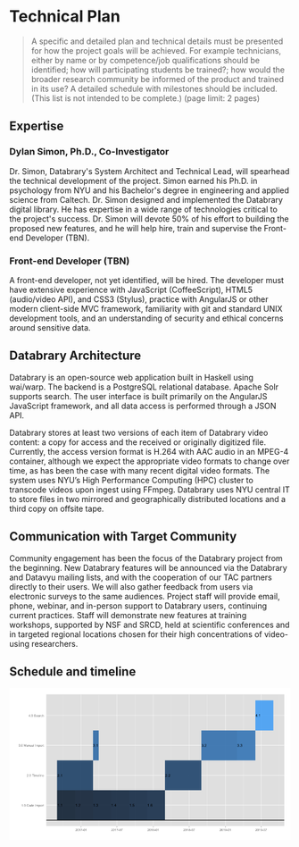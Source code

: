 # Technical Plan

>A specific and detailed plan and technical details must be presented for how the project goals will be achieved. For example technicians, either by name or by competence/job qualifications should be identified; how will participating students be trained?; how would the broader research community be informed of the product and trained in its use? A detailed schedule with milestones should be included. (This list is not intended to be complete.) (page limit: 2 pages)

## Expertise

### Dylan Simon, Ph.D., Co-Investigator

Dr. Simon, Databrary's System Architect and Technical Lead, will spearhead the technical development of the project.
Simon earned his Ph.D. in psychology from NYU and his Bachelor's degree in engineering and applied science from Caltech.
Dr. Simon designed and implemented the Databrary digital library.
He has expertise in a wide range of technologies critical to the project's success.
Dr. Simon will devote 50% of his effort to building the proposed new features, and he will help hire, train and supervise the Front-end Developer (TBN).

### Front-end Developer (TBN)

<!-- why not gladys? do we have the budget for an entire new hire? if so, with Gladys I wouldn't recommend a pure front-end developer. -->
<!-- Gladys is fantastic, and we hope and expect that this line will support her work, not a new hire. But, the grant narrative, budget, and justification distinguish between Key Personnel, who are specifically named in the grant, and other personnel who are not. That's why we're not naming Lisa, either. For better or worse, it is the qualifications of the PIs and Co-Is that will be evaluated. -->
<!-- But then, "hire" and "not yet identified" are lies. -->

A front-end developer, not yet identified, will be hired.
The developer must have extensive experience with JavaScript (CoffeeScript), HTML5 (audio/video API), and CSS3 (Stylus), practice with AngularJS or other modern client-side MVC framework, familiarity with git and standard UNIX development tools, and an understanding of security and ethical concerns around sensitive data.

## Databrary Architecture

Databrary is an open-source web application built in Haskell using wai/warp.
The backend is a PostgreSQL relational database.
Apache Solr supports search.
The user interface is built primarily on the AngularJS JavaScript framework, and all data access is performed through a JSON API.

Databrary stores at least two versions of each item of Databrary video content: a copy for access and the received or originally digitized file.
Currently, the access version format is H.264 with AAC audio in an MPEG-4 container, although we expect the appropriate video formats to change over time, as has been the case with many recent digital video formats.
The system uses NYU’s High Performance Computing (HPC) cluster to transcode videos upon ingest using FFmpeg.
Databrary uses NYU central IT to store files in two mirrored and geographically distributed locations and a third copy on offsite tape.

<!-- this stuff is currently unplanned, pending library support and scheduling:
For preservation, the original file will be stored in a long-term preservation repository managed jointly by the NYU Libraries and the central Information Technology Services unit.
This repository ensures that each content item has a Metadata Encoding and Transmission Standard (METS) file that associates the digital asset with its metadata.
It performs regular fixity checks; and it provides a format migration capacity, in the event that a stored format becomes at risk of obsolescence.
-->

<!-- How import, represent coding files, coding manuals -->

## Communication with Target Community

Community engagement has been the focus of the Databrary project from the beginning.
New Databrary features will be announced via the Databrary and Datavyu mailing lists, and with the cooperation of our TAC partners directly to their users.
We will also gather feedback from users via electronic surveys  to the same audiences.
Project staff will provide email, phone, webinar, and in-person support to Databrary users, continuing current practices.
Staff will demonstrate new features at training workshops, supported by NSF and SRCD, held at scientific conferences and in targeted regional locations chosen for their high concentrations of video-using researchers.

## Schedule and timeline

<!-- I found an R package that makes timelines. I made a first stab at timing and duration for the sub-projects, but either edit to suit or let's talk. -->
<!-- This looks fine (though upside down) but if we want to do anything else with it it might be better to use something like Project that's actually designed to make gantt charts and can label then properly. -->
<img src="timeline.png"/>
